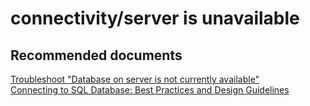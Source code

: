 <properties
	pageTitle="connectivity/server is unavailable"
	description="connectivity/server is unavailable"
	service="microsoft.sql"
	resource="servers"
	authors="aashu"
	displayOrder=""
	selfHelpType="generic"
	supportTopicIds="31980434"
	resourceTags=""
	productPesIds="13491"
	cloudEnvironments="public"
/>

# connectivity/server is unavailable

## **Recommended documents**
[Troubleshoot "Database <x> on server <y> is not currently available"](https://azure.microsoft.com/documentation/articles/sql-database-troubleshoot-connection/)<br>
[Connecting to SQL Database: Best Practices and Design Guidelines](https://azure.microsoft.com/documentation/articles/sql-database-connect-central-recommendations)
